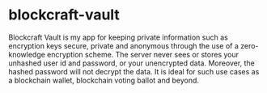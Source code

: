 # blockcraft-vault

Blockcraft Vault is my app for keeping private information such as encryption keys secure, private and anonymous through the use of a zero-knowledge encryption scheme. The server never sees or stores your unhashed user id and password, or your unencrypted data. Moreover, the hashed password will not decrypt the data. It is ideal for such use cases as a blockchain wallet, blockchain voting ballot and beyond.
